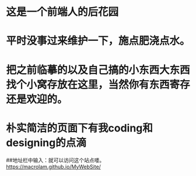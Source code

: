 # 这是一个前端人的后花园
# 平时没事过来维护一下，施点肥浇点水。
# 把之前临摹的以及自己搞的小东西大东西找个小窝存放在这里，当然你有东西寄存还是欢迎的。
# 朴实简洁的页面下有我coding和designing的点滴


##地址栏中输入：就可以访问这个站点喽。
https://macrolam.github.io/MyWebSite/


